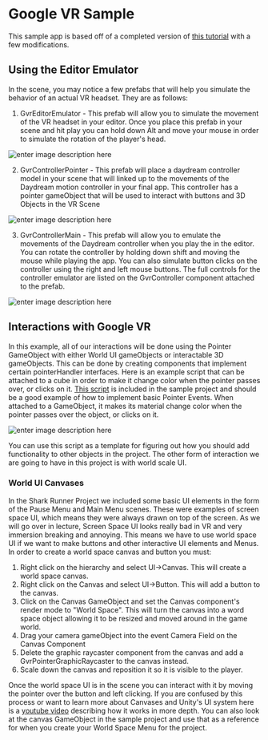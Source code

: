 # Google VR Sample

This sample app is based off of a completed version of [this tutorial](https://youtu.be/xz5cP2JdxTM) with a few modifications.

## Using the Editor Emulator

In the scene, you may notice a few prefabs that will help you simulate the behavior of an actual VR headset. They are as follows:


1. GvrEditorEmulator - This prefab will allow you to simulate the movement of the VR headset in your editor. Once you place this prefab in your scene and hit play you can hold down Alt and move your mouse in order to simulate the rotation of the player's head.

![enter image description here](https://lh3.googleusercontent.com/RH_wuNcuWaPgVfLzPOZaGBtzjvKkgbyvaSVKClEHv0rJIZz4zZWqteGJWsduZYp4WF4kEiMHQ8eo)

2. GvrControllerPointer - This prefab will place a daydream controller model in your scene that will linked up to the movements of the Daydream motion controller in your final app. This controller has a pointer gameObject that will be used to interact with buttons and 3D Objects in the VR Scene

![enter image description here](https://lh3.googleusercontent.com/pGYJFJ8cmPu6huELQhoNycNGEUomZ6UVk4PjF_IK3ojLeQ9_xnaOXhpxs9tm1n0QoVcRzaLqjHcf)

3. GvrControllerMain - This prefab will allow you to emulate the movements of the Daydream controller when you play the in the editor. You can rotate the controller by holding down shift and moving the mouse while playing the app. You can also simulate button clicks on the controller using the right and left mouse buttons. The full controls for the controller emulator are listed on the GvrController component attached to the prefab.

![enter image description here](https://lh3.googleusercontent.com/NjMUSafkNTqOPN-CGwBgRuNaE8zLrYhVSsy-Q4o01NtkXbz0Y99Kt2gM47U9WDRoy0W1pLCokYJ1)

## Interactions with Google VR

In this example, all of our interactions will be done using the Pointer GameObject with either World UI gameObjects or interactable 3D gameObjects. This can be done by creating components that implement certain pointerHandler interfaces. Here is an example script that can be attached to a cube in order to make it change color when the pointer passes over, or clicks on it. [This script](/Assets/Scripts/ExamplePointerHandler.cs) is included in the sample project and should be a good example of how to implement basic Pointer Events. When attached to a GameObject, it makes its material change color when the pointer passes over the object, or clicks on it.

![enter image description here](https://lh3.googleusercontent.com/ZcxA5kMukvzT4YcGyG1ESkjEkimUkOqNN1jdbqp-IEOED93rV57AlBahZ232o5FBrZu31Lm_BHaU)

You can use this script as a template for figuring out how you should add functionality to other objects in the project. The other form of interaction we are going to have in this project is with world scale UI.

### World UI Canvases

In the Shark Runner Project we included some basic UI elements in the form of the Pause Menu and Main Menu scenes. These were examples of screen space UI, which means they were always drawn on top of the screen. As we will go over in lecture, Screen Space UI looks really bad in VR and very immersion breaking and annoying. This means we have to use world space UI if we want to make buttons and other interactive UI elements and Menus. In order to create a world space canvas and button you must:
1. Right click on the hierarchy and select UI->Canvas. This will create a world space canvas.
2. Right click on the Canvas and select UI->Button. This will add a button to the canvas.
3. Click on the Canvas GameObject and set the Canvas component's render mode to "World Space". This will turn the canvas into a word space object allowing it to be resized and moved around in the game world.
4. Drag your camera gameObject into the event Camera Field on the Canvas Component
5. Delete the graphic raycaster component from the canvas and add a GvrPointerGraphicRaycaster to the canvas instead.
6. Scale down the canvas and reposition it so it is visible to the player.

Once the world space UI is in the scene you can interact with it by moving the pointer over the button and left clicking. If you are confused by this process or want to learn more about Canvases and Unity's UI system here is a [youtube video](https://www.youtube.com/watch?v=_RIsfVOqTaE) describing how it works in more depth. You can also look at the canvas GameObject in the sample project and use that as a reference for when you create your World Space Menu for the project.
